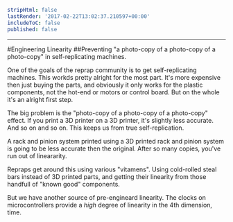 ```yaml
stripHtml: false
lastRender: '2017-02-22T13:02:37.210597+00:00'
includeToC: false
published: false

```
---

#Engineering Linearity
##Preventing "a photo-copy of a photo-copy of a photo-copy" in self-replicating machines.

One of the goals of the reprap community is to get self-replicating machines.
This workds pretty alright for the most part. It's more expensive then just
buying the parts, and obviously it only works for the plastic components, not
the hot-end or motors or control board. But on the whole it's an alright first
step.

The big problem is the "photo-copy of a photo-copy of a photo-copy" effect. If
you print a 3D printer on a 3D printer, it's slightly less accurate. And so on
and so on. This keeps us from true self-replication.

A rack and pinion system printed using a 3D printed rack and pinion system is
going to be less accurate then the original. After so many copies,
you've run out of lineararity.

Repraps get around this using various "vitamens". Using cold-rolled steal bars
instead of 3D printed parts, and getting their linearity from those handfull of
"known good" components.

But we have another source of pre-engineard linearity. The clocks on
microcontrollers provide a *high* degree of linearity in the 4th dimension,
time.
